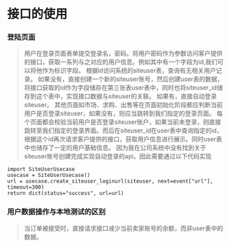# 接口的使用

### 登陆页面
> 用户在登录页面表单提交登录名，密码。将用户密码作为参数访问客户提供的接口，获取一系列与之对应的用户信息。例如其中有一个字段为id,我们可以将他作为标识字段。
> 根据id访问系统的siteuser表，查询有无相关用户记录。
> 如果没有，直接创建一个新的siteuser账号，然后创建user表的数据，将接口获取的id作为字段储存在第三张表user表中，同时也将siteuser_id储存到这个表中，实现接口数据与siteuser的关联。
> 如果有，直接自动登录siteuser。
> 其他页面如市场、求购、出售等在页面初始化阶段都应判断当前用户是否登录siteuser，如果没有，则应当跳转到我们指定的登录页面。
> 每个页面都会校验当前用户是否登录siteuser账户，如果当前未登录，则直接跳转至我们指定的登录界面。而后在siteuser_id在user表中查询指定的id，根据这个id再次请求客户提供的接口，获取用户信息进行展示。同时user表中也储存了一定的用户基础信息。
> 因为我在公司系统中没有找到关于siteuser账号创建完成实现自动登录的api，因此需要通过以下代码实现
```
import SiteUserUsecase
usecase = SiteUserUsecase()
url = usecase.create_siteuser_loginurl(siteuser, next=event["url"], timeout=300)
return dict(status="success", url=url)
```

### 用户数据操作与本地测试的区别
> 当订单被接受时，直接请求接口减少当前卖家账号的余额，而非user表中的数据。
> 